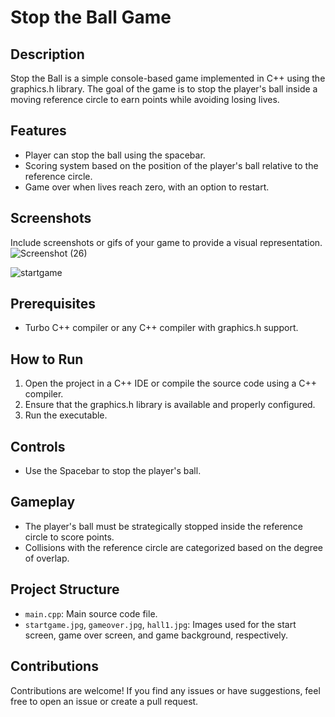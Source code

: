 # Stop the Ball Game

## Description
Stop the Ball is a simple console-based game implemented in C++ using the graphics.h library. The goal of the game is to stop the player's ball inside a moving reference circle to earn points while avoiding losing lives.

## Features
- Player can stop the ball using the spacebar.
- Scoring system based on the position of the player's ball relative to the reference circle.
- Game over when lives reach zero, with an option to restart.

## Screenshots
Include screenshots or gifs of your game to provide a visual representation.
![Screenshot (26)](https://github.com/Hizbullah-Khan/Stop-the-ball-game-/assets/154998700/34a91fc9-a562-448f-b150-606fd60cc51e)



![startgame](https://github.com/Hizbullah-Khan/Stop-the-ball-game-/assets/154998700/e286d306-f586-48d7-b920-3448cf2a593e)

## Prerequisites
- Turbo C++ compiler or any C++ compiler with graphics.h support.

## How to Run
1. Open the project in a C++ IDE or compile the source code using a C++ compiler.
2. Ensure that the graphics.h library is available and properly configured.
3. Run the executable.

## Controls
- Use the Spacebar to stop the player's ball.

## Gameplay
- The player's ball must be strategically stopped inside the reference circle to score points.
- Collisions with the reference circle are categorized based on the degree of overlap.

## Project Structure
- `main.cpp`: Main source code file.
- `startgame.jpg`, `gameover.jpg`, `hall1.jpg`: Images used for the start screen, game over screen, and game background, respectively.

## Contributions
Contributions are welcome! If you find any issues or have suggestions, feel free to open an issue or create a pull request.


